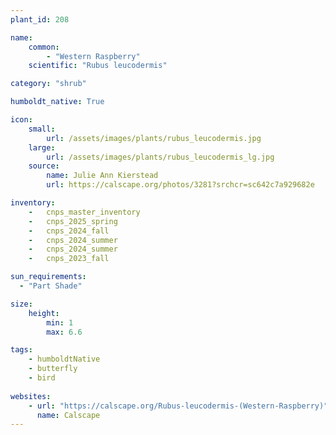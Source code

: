 ```yaml
---
plant_id: 208 

name: 
    common:  
        - "Western Raspberry"  
    scientific: "Rubus leucodermis" 

category: "shrub"

humboldt_native: True

icon: 
    small: 
        url: /assets/images/plants/rubus_leucodermis.jpg
    large: 
        url: /assets/images/plants/rubus_leucodermis_lg.jpg
    source: 
        name: Julie Ann Kierstead 
        url: https://calscape.org/photos/3281?srchcr=sc642c7a929682e 

inventory: 
    -   cnps_master_inventory
    -   cnps_2025_spring
    -   cnps_2024_fall
    -   cnps_2024_summer
    -   cnps_2024_summer
    -   cnps_2023_fall

sun_requirements:
  - "Part Shade"

size:
    height: 
        min: 1 
        max: 6.6

tags:
    - humboldtNative
    - butterfly
    - bird
 
websites: 
    - url: "https://calscape.org/Rubus-leucodermis-(Western-Raspberry)"
      name: Calscape
---
```

